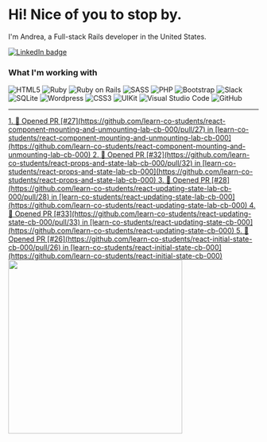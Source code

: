 # Hi! Nice of you to stop by.

I'm Andrea, a Full-stack Rails developer in the United States.

<a href="https://linkedin.com/in/andrea-jasper" target="blank"><img align="center" src="https://img.shields.io/badge/LinkedIn-0077B5?style=for-the-badge&logo=linkedin&logoColor=white" alt="LinkedIn badge" /></a>

### What I'm working with
<img alt="HTML5" src="https://img.shields.io/badge/-HTML5-E34F26?style=flat-square&logo=html5&logoColor=white" /> <img alt="Ruby" src="https://img.shields.io/badge/-RUBY-CC342D?style=flat-square&logo=ruby&logoColor=white" />  <img alt="Ruby on Rails" src="https://img.shields.io/badge/-RUBY_ON_RAILS-CC0000?style=flat-square&logo=ruby-on-rails&logoColor=white" /> <img alt="SASS" src="https://img.shields.io/badge/-SASS-CC6699?style=flat-square&logo=sass&logoColor=white" /> <img alt="PHP" src="https://img.shields.io/badge/-PHP-777BB4?style=flat-square&logo=php&logoColor=white" /> <img alt="Bootstrap" src="https://img.shields.io/badge/-BOOTSTRAP-7952B3?style=flat-square&logo=bootstrap&logoColor=white" /> <img alt="Slack" src="https://img.shields.io/badge/-SLACK-4A154B?style=flat-square&logo=slack&logoColor=white" /> <img alt="SQLite" src="https://img.shields.io/badge/-SQLITE-003B57?style=flat-square&logo=sqlite&logoColor=white" /> <img alt="Wordpress" src="https://img.shields.io/badge/-WORDPRESS-21759B?style=flat-square&logo=wordpress&logoColor=white" /> <img alt="CSS3" src="https://img.shields.io/badge/-CSS3-1572B6?style=flat-square&logo=css3&logoColor=white" /> <img alt="UIKit" src="https://img.shields.io/badge/-UIKIT-2396F3?style=flat-square&logo=uikit&logoColor=white" />
<img alt="Visual Studio Code" src="https://img.shields.io/badge/-VISUAL_STUDIO_CODE-2396F3?style=flat-square&logo=visual-studio-code&logoColor=white" /> <img alt="GitHub" src="https://img.shields.io/badge/-GITHUB-181717?style=flat-square&logo=github&logoColor=white" />

---

<p align=left>
  <a href="https://github.com/andreajasper/github-readme-stats" title="Go to Source">
    <!--START_SECTION:activity-->
1. 💪 Opened PR [#27](https://github.com/learn-co-students/react-component-mounting-and-unmounting-lab-cb-000/pull/27) in [learn-co-students/react-component-mounting-and-unmounting-lab-cb-000](https://github.com/learn-co-students/react-component-mounting-and-unmounting-lab-cb-000)
2. 💪 Opened PR [#32](https://github.com/learn-co-students/react-props-and-state-lab-cb-000/pull/32) in [learn-co-students/react-props-and-state-lab-cb-000](https://github.com/learn-co-students/react-props-and-state-lab-cb-000)
3. 💪 Opened PR [#28](https://github.com/learn-co-students/react-updating-state-lab-cb-000/pull/28) in [learn-co-students/react-updating-state-lab-cb-000](https://github.com/learn-co-students/react-updating-state-lab-cb-000)
4. 💪 Opened PR [#33](https://github.com/learn-co-students/react-updating-state-cb-000/pull/33) in [learn-co-students/react-updating-state-cb-000](https://github.com/learn-co-students/react-updating-state-cb-000)
5. 💪 Opened PR [#26](https://github.com/learn-co-students/react-initial-state-cb-000/pull/26) in [learn-co-students/react-initial-state-cb-000](https://github.com/learn-co-students/react-initial-state-cb-000)
<!--END_SECTION:activity-->
    <img width="350" align="center" src="https://github-readme-stats.vercel.app/api?username=andreajasper&show_icons=true&theme=vision-friendly-dark">
  </a>
</p>
